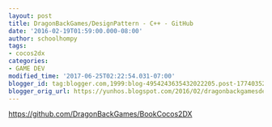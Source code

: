 ```yaml
---
layout: post
title: DragonBackGames/DesignPattern - C++ - GitHub
date: '2016-02-19T01:59:00.000-08:00'
author: schoolhompy
tags:
- cocos2dx
categories:
- GAME DEV
modified_time: '2017-06-25T02:22:54.031-07:00'
blogger_id: tag:blogger.com,1999:blog-4954243635432022205.post-1774035228984104298
blogger_orig_url: https://yunhos.blogspot.com/2016/02/dragonbackgamesdesignpattern-c-github.html
---
```


https://github.com/DragonBackGames/BookCocos2DX
